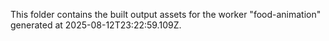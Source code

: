 This folder contains the built output assets for the worker "food-animation" generated at 2025-08-12T23:22:59.109Z.